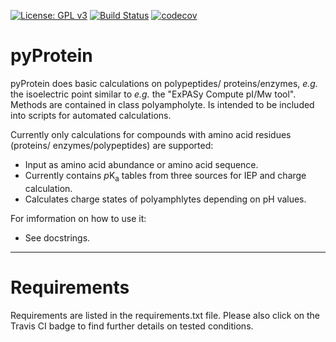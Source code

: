 [![License: GPL v3](https://img.shields.io/badge/License-GPLv3-blue.svg)](https://www.gnu.org/licenses/gpl-3.0)
[![Build Status](https://app.travis-ci.com/AlexanderSouthan/pyProtein.svg?branch=master)](https://app.travis-ci.com/AlexanderSouthan/pyProtein)
[![codecov](https://codecov.io/gh/AlexanderSouthan/pyProtein/branch/master/graph/badge.svg?token=ZZ74G67EFQ)](https://codecov.io/gh/AlexanderSouthan/pyProtein)

# pyProtein
pyProtein does basic calculations on polypeptides/
proteins/enzymes, *e.g.* the isoelectric point similar to *e.g.* the "ExPASy
Compute pI/Mw tool". Methods are contained in class polyampholyte. Is intended
to be included into scripts for automated calculations.

Currently only calculations for compounds with amino acid residues (proteins/
enzymes/polypeptides) are supported: 
* Input as amino acid abundance or amino acid sequence.
* Currently contains *p*K<sub>a</sub> tables from three sources for IEP and
charge calculation.
* Calculates charge states of polyamphlytes depending on pH values.

For imformation on how to use it:
* See docstrings.

---
# Requirements
Requirements are listed in the requirements.txt file. Please also click on the
Travis CI badge to find further details on tested conditions.

